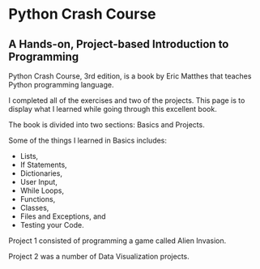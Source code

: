 # Python Crash Course
## A Hands-on, Project-based Introduction to Programming

Python Crash Course, 3rd edition, is a book by Eric Matthes that teaches Python programming language. 

I completed all of the exercises and two of the projects. This page is to display what I learned while going through this excellent book.

The book is divided into two sections: Basics and Projects.

Some of the things I learned in Basics includes:
- Lists,
- If Statements,
- Dictionaries,
- User Input,
- While Loops,
- Functions,
- Classes,
- Files and Exceptions, and
- Testing your Code.

Project 1 consisted of programming a game called Alien Invasion.

Project 2 was a number of Data Visualization projects.
